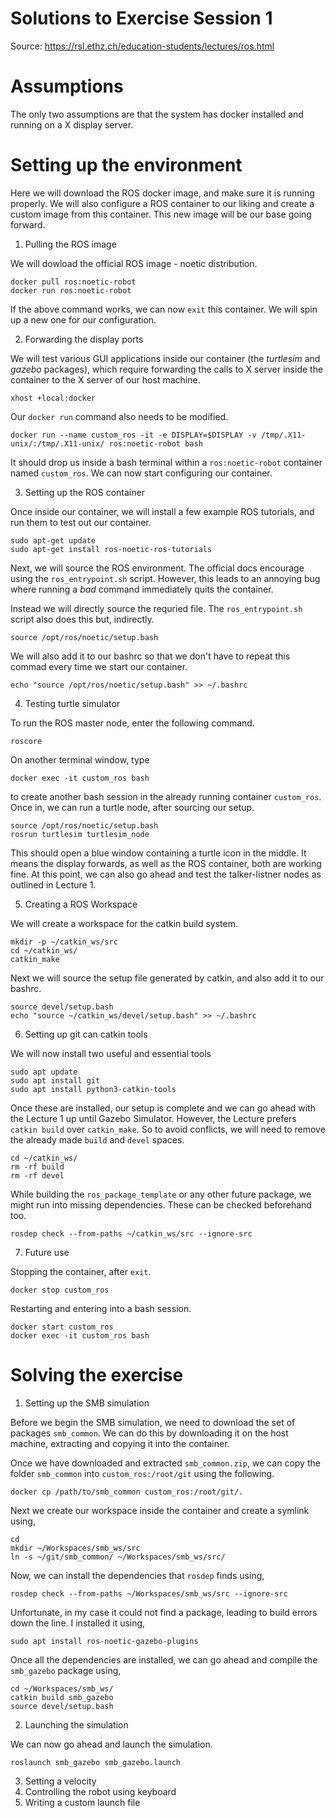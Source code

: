 # Solutions to Exercise Session 1

Source:   https://rsl.ethz.ch/education-students/lectures/ros.html 

# Assumptions

The only two assumptions are that the system has docker installed and running on a X display server.

# Setting up the environment

Here we will download the ROS docker image, and make sure it is running properly. We will also configure a ROS container to our liking and create a custom image from this container. This new image will be our base going forward.

1. Pulling the ROS image

We will dowload the official ROS image - noetic distribution.

    docker pull ros:noetic-robot
    docker run ros:noetic-robot

If the above command works, we can now `exit` this container. We will spin up a new one for our configuration.

2. Forwarding the display ports

We will test various GUI applications inside our container (the *turtlesim* and *gazebo* packages), which require forwarding the calls to X server inside the container to the X server of our host machine.

    xhost +local:docker

Our `docker run` command also needs to be modified.

    docker run --name custom_ros -it -e DISPLAY=$DISPLAY -v /tmp/.X11-unix/:/tmp/.X11-unix/ ros:noetic-robot bash

It should drop us inside a bash terminal within a `ros:noetic-robot` container named `custom_ros`. We can now start configuring our container.

3. Setting up the ROS container

Once inside our container, we will install a few example ROS tutorials, and run them to test out our container.

    sudo apt-get update
    sudo apt-get install ros-noetic-ros-tutorials

Next, we will source the ROS environment. The official docs encourage using the `ros_entrypoint.sh` script. However, this leads to an annoying bug where running a *bad* command immediately quits the container.

Instead we will directly source the requried file. The `ros_entrypoint.sh` script also does this but, indirectly.

    source /opt/ros/noetic/setup.bash

We will also add it to our bashrc so that we don't have to repeat this commad every time we start our container.

    echo "source /opt/ros/noetic/setup.bash" >> ~/.bashrc

4. Testing turtle simulator

To run the ROS master node, enter the following command.

    roscore

On another terminal window, type

    docker exec -it custom_ros bash

to create another bash session in the already running container `custom_ros`. Once in, we can run a turtle node, after sourcing our setup.

    source /opt/ros/noetic/setup.bash
    rosrun turtlesim turtlesim_node

This should open a blue window containing a turtle icon in the middle. It means the display forwards, as well as the ROS container, both are working fine. At this point, we can also go ahead and test the talker-listner nodes as outlined in Lecture 1.

5. Creating a ROS Workspace

We will create a workspace for the catkin build system.

    mkdir -p ~/catkin_ws/src
    cd ~/catkin_ws/
    catkin_make

Next we will source the setup file generated by catkin, and also add it to our bashrc.

    source devel/setup.bash
    echo "source ~/catkin_ws/devel/setup.bash" >> ~/.bashrc

6. Setting up git can catkin tools

We will now install two useful and essential tools

    sudo apt update
    sudo apt install git
    sudo apt install python3-catkin-tools

Once these are installed, our setup is complete and we can go ahead with the Lecture 1 up until Gazebo Simulator.
However, the Lecture prefers `catkin build` over `catkin_make`. So to avoid conflicts, we will need to remove the already made `build` and `devel` spaces.

    cd ~/catkin_ws/
    rm -rf build
    rm -rf devel

While building the `ros_package_template` or any other future package, we might run into missing dependencies. These can be checked beforehand too.

    rosdep check --from-paths ~/catkin_ws/src --ignore-src

7. Future use

Stopping the container, after `exit`.

    docker stop custom_ros

Restarting and entering into a bash session.

    docker start custom_ros
    docker exec -it custom_ros bash


# Solving the exercise

1. Setting up the SMB simulation

Before we begin the SMB simulation, we need to download the set of packages `smb_common`. We can do this by downloading it on the host machine, extracting and copying it into the container.

Once we have downloaded and extracted `smb_common.zip`, we can copy the folder `smb_common` into `custom_ros:/root/git` using the following.

    docker cp /path/to/smb_common custom_ros:/root/git/.

Next we create our workspace inside the container and create a symlink using,

    cd
    mkdir ~/Workspaces/smb_ws/src
    ln -s ~/git/smb_common/ ~/Workspaces/smb_ws/src/

Now, we can install the dependencies that `rosdep` finds using,

    rosdep check --from-paths ~/Workspaces/smb_ws/src --ignore-src

Unfortunate, in my case it could not find a package, leading to build errors down the line. I installed it using,

    sudo apt install ros-noetic-gazebo-plugins

Once all the dependencies are installed, we can go ahead and compile the `smb_gazebo` package using,

    cd ~/Workspaces/smb_ws/
    catkin build smb_gazebo
    source devel/setup.bash


2. Launching the simulation

We can now go ahead and launch the simulation.

    roslaunch smb_gazebo smb_gazebo.launch

3. Setting a velocity
4. Controlling the robot using keyboard
5. Writing a custom launch file
